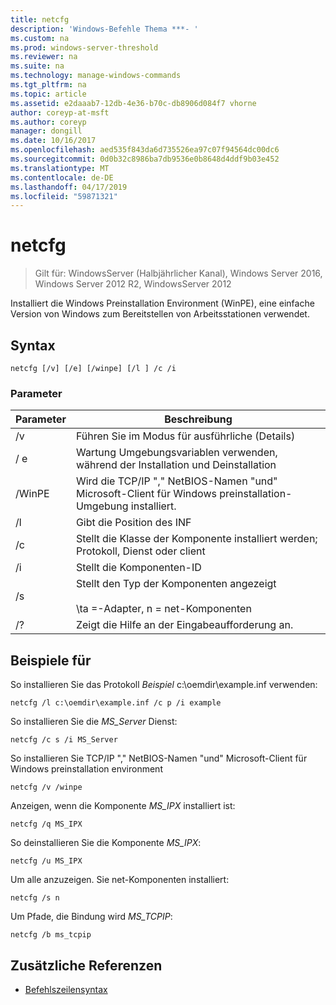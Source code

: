 ```yaml
---
title: netcfg
description: 'Windows-Befehle Thema ***- '
ms.custom: na
ms.prod: windows-server-threshold
ms.reviewer: na
ms.suite: na
ms.technology: manage-windows-commands
ms.tgt_pltfrm: na
ms.topic: article
ms.assetid: e2daaab7-12db-4e36-b70c-db8906d084f7 vhorne
author: coreyp-at-msft
ms.author: coreyp
manager: dongill
ms.date: 10/16/2017
ms.openlocfilehash: aed535f843da6d735526ea97c07f94564dc00dc6
ms.sourcegitcommit: 0d0b32c8986ba7db9536e0b8648d4ddf9b03e452
ms.translationtype: MT
ms.contentlocale: de-DE
ms.lasthandoff: 04/17/2019
ms.locfileid: "59871321"
---
```

# <a name="netcfg"></a>netcfg

>Gilt für: WindowsServer (Halbjährlicher Kanal), Windows Server 2016, Windows Server 2012 R2, WindowsServer 2012

Installiert die Windows Preinstallation Environment (WinPE), eine einfache Version von Windows zum Bereitstellen von Arbeitsstationen verwendet.   
## <a name="syntax"></a>Syntax  
```  
netcfg [/v] [/e] [/winpe] [/l ] /c /i  
```  
### <a name="parameters"></a>Parameter  
|Parameter|Beschreibung|  
|-------|--------|  
|/v|Führen Sie im Modus für ausführliche (Details)|  
|/ e|Wartung Umgebungsvariablen verwenden, während der Installation und Deinstallation|  
|/WinPE|Wird die TCP/IP "," NetBIOS-Namen "und" Microsoft-Client für Windows preinstallation-Umgebung installiert.|  
|/l|Gibt die Position des INF|  
|/c|Stellt die Klasse der Komponente installiert werden; Protokoll, Dienst oder client|  
|/i|Stellt die Komponenten-ID|  
|/s|Stellt den Typ der Komponenten angezeigt<br /><br />\ta =-Adapter, n = net-Komponenten|  
|/?|Zeigt die Hilfe an der Eingabeaufforderung an.|  
## <a name="BKMK_Examples"></a>Beispiele für  
So installieren Sie das Protokoll *Beispiel* c:\oemdir\example.inf verwenden:  
```  
netcfg /l c:\oemdir\example.inf /c p /i example  
```  
So installieren Sie die *MS_Server* Dienst:  
```  
netcfg /c s /i MS_Server  
```  
So installieren Sie TCP/IP "," NetBIOS-Namen "und" Microsoft-Client für Windows preinstallation environment  
```  
netcfg /v /winpe  
```  
Anzeigen, wenn die Komponente *MS_IPX* installiert ist:  
```  
netcfg /q MS_IPX  
```  
So deinstallieren Sie die Komponente *MS_IPX*:  
```  
netcfg /u MS_IPX  
```  
Um alle anzuzeigen. Sie net-Komponenten installiert:  
```  
netcfg /s n  
```  
Um Pfade, die Bindung wird *MS_TCPIP*:  
```  
netcfg /b ms_tcpip  
```  
## <a name="additional-references"></a>Zusätzliche Referenzen  
-   [Befehlszeilensyntax](command-line-syntax-key.md)  
